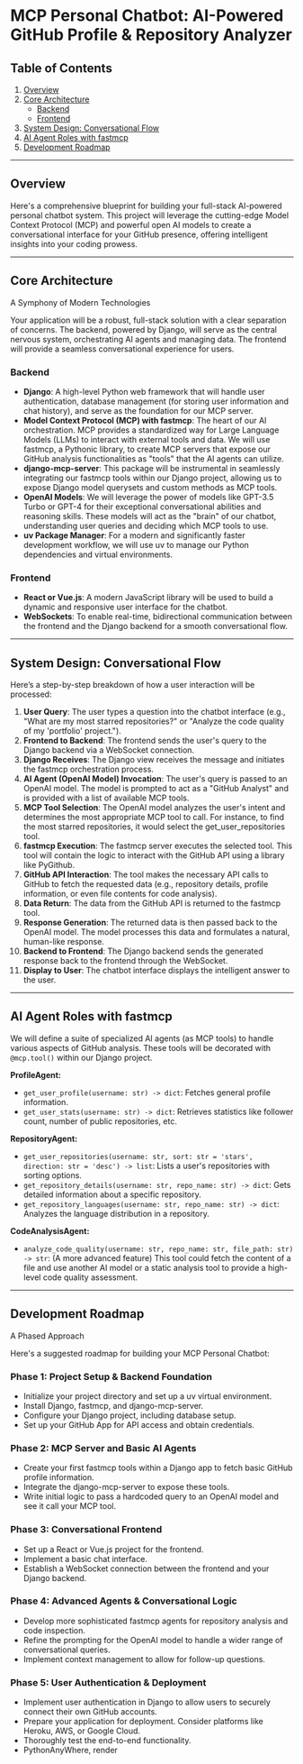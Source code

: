 # MCP Personal Chatbot: AI-Powered GitHub Profile & Repository Analyzer

## Table of Contents

1. [Overview](#overview)
2. [Core Architecture](#core-architecture)
   - [Backend](#backend)
   - [Frontend](#frontend)
3. [System Design: Conversational Flow](#system-design-conversational-flow)
4. [AI Agent Roles with fastmcp](#ai-agent-roles-with-fastmcp)
5. [Development Roadmap](#development-roadmap)

---

## Overview

Here's a comprehensive blueprint for building your full-stack AI-powered personal chatbot system. This project will leverage the cutting-edge Model Context Protocol (MCP) and powerful open AI models to create a conversational interface for your GitHub presence, offering intelligent insights into your coding prowess.

---

## Core Architecture

A Symphony of Modern Technologies

Your application will be a robust, full-stack solution with a clear separation of concerns. The backend, powered by Django, will serve as the central nervous system, orchestrating AI agents and managing data. The frontend will provide a seamless conversational experience for users.

### Backend

- **Django**: A high-level Python web framework that will handle user authentication, database management (for storing user information and chat history), and serve as the foundation for our MCP server.
- **Model Context Protocol (MCP) with fastmcp**: The heart of our AI orchestration. MCP provides a standardized way for Large Language Models (LLMs) to interact with external tools and data. We will use fastmcp, a Pythonic library, to create MCP servers that expose our GitHub analysis functionalities as "tools" that the AI agents can utilize.
- **django-mcp-server**: This package will be instrumental in seamlessly integrating our fastmcp tools within our Django project, allowing us to expose Django model querysets and custom methods as MCP tools.
- **OpenAI Models**: We will leverage the power of models like GPT-3.5 Turbo or GPT-4 for their exceptional conversational abilities and reasoning skills. These models will act as the "brain" of our chatbot, understanding user queries and deciding which MCP tools to use.
- **uv Package Manager**: For a modern and significantly faster development workflow, we will use uv to manage our Python dependencies and virtual environments.

### Frontend

- **React or Vue.js**: A modern JavaScript library will be used to build a dynamic and responsive user interface for the chatbot.
- **WebSockets**: To enable real-time, bidirectional communication between the frontend and the Django backend for a smooth conversational flow.

---

## System Design: Conversational Flow

Here’s a step-by-step breakdown of how a user interaction will be processed:

1. **User Query**: The user types a question into the chatbot interface (e.g., "What are my most starred repositories?" or "Analyze the code quality of my 'portfolio' project.").
2. **Frontend to Backend**: The frontend sends the user's query to the Django backend via a WebSocket connection.
3. **Django Receives**: The Django view receives the message and initiates the fastmcp orchestration process.
4. **AI Agent (OpenAI Model) Invocation**: The user's query is passed to an OpenAI model. The model is prompted to act as a "GitHub Analyst" and is provided with a list of available MCP tools.
5. **MCP Tool Selection**: The OpenAI model analyzes the user's intent and determines the most appropriate MCP tool to call. For instance, to find the most starred repositories, it would select the get_user_repositories tool.
6. **fastmcp Execution**: The fastmcp server executes the selected tool. This tool will contain the logic to interact with the GitHub API using a library like PyGithub.
7. **GitHub API Interaction**: The tool makes the necessary API calls to GitHub to fetch the requested data (e.g., repository details, profile information, or even file contents for code analysis).
8. **Data Return**: The data from the GitHub API is returned to the fastmcp tool.
9. **Response Generation**: The returned data is then passed back to the OpenAI model. The model processes this data and formulates a natural, human-like response.
10. **Backend to Frontend**: The Django backend sends the generated response back to the frontend through the WebSocket.
11. **Display to User**: The chatbot interface displays the intelligent answer to the user.

---

## AI Agent Roles with fastmcp

We will define a suite of specialized AI agents (as MCP tools) to handle various aspects of GitHub analysis. These tools will be decorated with `@mcp.tool()` within our Django project.

**ProfileAgent:**

- `get_user_profile(username: str) -> dict`: Fetches general profile information.
- `get_user_stats(username: str) -> dict`: Retrieves statistics like follower count, number of public repositories, etc.

**RepositoryAgent:**

- `get_user_repositories(username: str, sort: str = 'stars', direction: str = 'desc') -> list`: Lists a user's repositories with sorting options.
- `get_repository_details(username: str, repo_name: str) -> dict`: Gets detailed information about a specific repository.
- `get_repository_languages(username: str, repo_name: str) -> dict`: Analyzes the language distribution in a repository.

**CodeAnalysisAgent:**

- `analyze_code_quality(username: str, repo_name: str, file_path: str) -> str`: (A more advanced feature) This tool could fetch the content of a file and use another AI model or a static analysis tool to provide a high-level code quality assessment.

---

## Development Roadmap

A Phased Approach

Here's a suggested roadmap for building your MCP Personal Chatbot:

### Phase 1: Project Setup & Backend Foundation

- Initialize your project directory and set up a uv virtual environment.
- Install Django, fastmcp, and django-mcp-server.
- Configure your Django project, including database setup.
- Set up your GitHub App for API access and obtain credentials.

### Phase 2: MCP Server and Basic AI Agents

- Create your first fastmcp tools within a Django app to fetch basic GitHub profile information.
- Integrate the django-mcp-server to expose these tools.
- Write initial logic to pass a hardcoded query to an OpenAI model and see it call your MCP tool.

### Phase 3: Conversational Frontend

- Set up a React or Vue.js project for the frontend.
- Implement a basic chat interface.
- Establish a WebSocket connection between the frontend and your Django backend.

### Phase 4: Advanced Agents & Conversational Logic

- Develop more sophisticated fastmcp agents for repository analysis and code inspection.
- Refine the prompting for the OpenAI model to handle a wider range of conversational queries.
- Implement context management to allow for follow-up questions.

### Phase 5: User Authentication & Deployment

- Implement user authentication in Django to allow users to securely connect their own GitHub accounts.
- Prepare your application for deployment. Consider platforms like Heroku, AWS, or Google Cloud.
- Thoroughly test the end-to-end functionality.
- PythonAnyWhere, render
